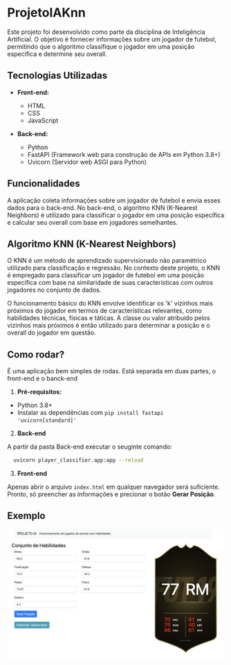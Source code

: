 # ProjetoIAKnn

Este projeto foi desenvolvido como parte da disciplina de Inteligência Artificial. O objetivo é fornecer informações sobre um jogador de futebol, permitindo que o algoritmo classifique o jogador em uma posição específica e determine seu overall.

## Tecnologias Utilizadas

- **Front-end:**

  - HTML
  - CSS
  - JavaScript

- **Back-end:**
  - Python
  - FastAPI (Framework web para construção de APIs em Python 3.8+)
  - Uvicorn (Servidor web ASGI para Python)

## Funcionalidades

A aplicação coleta informações sobre um jogador de futebol e envia esses dados para o back-end. No back-end, o algoritmo KNN (K-Nearest Neighbors) é utilizado para classificar o jogador em uma posição específica e calcular seu overall com base em jogadores semelhantes.

## Algoritmo KNN (K-Nearest Neighbors)

O KNN é um método de aprendizado supervisionado não paramétrico utilizado para classificação e regressão. No contexto deste projeto, o KNN é empregado para classificar um jogador de futebol em uma posição específica com base na similaridade de suas características com outros jogadores no conjunto de dados.

O funcionamento básico do KNN envolve identificar os 'k' vizinhos mais próximos do jogador em termos de características relevantes, como habilidades técnicas, físicas e táticas. A classe ou valor atribuído pelos vizinhos mais próximos é então utilizado para determinar a posição e o overall do jogador em questão.

## Como rodar?

É uma aplicação bem simples de rodas. Está separada em duas partes, o front-end e o banck-end

1. **Pré-requisitos:**

- Python 3.8+
- Instalar as dependências com `pip install fastapi 'uvicorn[standard]'`

2. **Back-end**

A partir da pasta Back-end executar o seuginte comando:

```bash
  uvicorn player_classifier.app:app --reload
```

3. **Front-end**

Apenas abrir o arquivo `index.html` em qualquer navegador será suficiente. Pronto, só preencher as informações e precionar o botão **Gerar Posição**.

## Exemplo

![alt text](image.png)